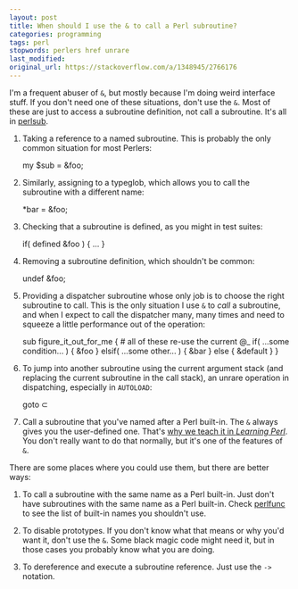 ```yaml
---
layout: post
title: When should I use the & to call a Perl subroutine?
categories: programming
tags: perl
stopwords: perlers href unrare
last_modified:
original_url: https://stackoverflow.com/a/1348945/2766176
---
```


I'm a frequent abuser of `&`, but mostly because I'm doing weird interface stuff. If you don't need one of these situations, don't use the `&`. Most of these are just to access a subroutine definition, not call a subroutine. It's all in [perlsub](http://perldoc.perl.org/perlsub.html).

<!--more-->

1. Taking a reference to a named subroutine. This is probably the only common situation for most Perlers:

	my $sub = \&foo;

2. Similarly, assigning to a typeglob, which allows you to call the subroutine with a different name:

	*bar = \&foo;

3. Checking that a subroutine is defined, as you might in test suites:

	if( defined &foo ) { ... }

4. Removing a subroutine definition, which shouldn't be common:

	undef &foo;

5. Providing a dispatcher subroutine whose only job is to choose the right subroutine to call. This is the only situation I use `&` to *call* a subroutine, and when I expect to call the dispatcher many, many times and need to squeeze a little performance out of the operation:

	sub figure_it_out_for_me {
		# all of these re-use the current @_
		  if( ...some condition... ) { &foo     }
		elsif( ...some other...     ) { &bar     }
		else                          { &default }
		}

6. To jump into another subroutine using the current argument stack (and replacing the current subroutine in the call stack), an unrare operation in dispatching, especially in `AUTOLOAD`:

	goto &sub;

7. Call a subroutine that you've named after a Perl built-in. The `&` always gives you the user-defined one. That's <A href="http://www.learning-perl.com/2013/05/why-we-teach-the-subroutine-ampersand/">why we teach it in <i>Learning Perl</i></a>. You don't really want to do that normally, but it's one of the features of `&`.

There are some places where you could use them, but there are better ways:

1. To call a subroutine with the same name as a Perl built-in. Just don't have subroutines with the same name as a Perl built-in. Check [perlfunc](http://perldoc.perl.org/perlfunc.html) to see the list of built-in names you shouldn't use.

2. To disable prototypes. If you don't know what that means or why you'd want it, don't use the `&`. Some black magic code might need it, but in those cases you probably know what you are doing.

3. To dereference and execute a subroutine reference. Just use the `->` notation.


